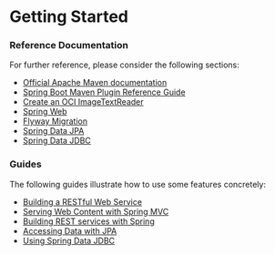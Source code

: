 # Getting Started

### Reference Documentation
For further reference, please consider the following sections:

* [Official Apache Maven documentation](https://maven.apache.org/guides/index.html)
* [Spring Boot Maven Plugin Reference Guide](https://docs.spring.io/spring-boot/docs/2.7.10-SNAPSHOT/maven-plugin/reference/html/)
* [Create an OCI ImageTextReader](https://docs.spring.io/spring-boot/docs/2.7.10-SNAPSHOT/maven-plugin/reference/html/#build-ImageTextReader)
* [Spring Web](https://docs.spring.io/spring-boot/docs/2.7.10-SNAPSHOT/reference/htmlsingle/#web)
* [Flyway Migration](https://docs.spring.io/spring-boot/docs/2.7.10-SNAPSHOT/reference/htmlsingle/#howto.data-initialization.migration-tool.flyway)
* [Spring Data JPA](https://docs.spring.io/spring-boot/docs/2.7.10-SNAPSHOT/reference/htmlsingle/#data.sql.jpa-and-spring-data)
* [Spring Data JDBC](https://docs.spring.io/spring-boot/docs/2.7.10-SNAPSHOT/reference/htmlsingle/#data.sql.jdbc)

### Guides
The following guides illustrate how to use some features concretely:

* [Building a RESTful Web Service](https://spring.io/guides/gs/rest-service/)
* [Serving Web Content with Spring MVC](https://spring.io/guides/gs/serving-web-content/)
* [Building REST services with Spring](https://spring.io/guides/tutorials/rest/)
* [Accessing Data with JPA](https://spring.io/guides/gs/accessing-data-jpa/)
* [Using Spring Data JDBC](https://github.com/spring-projects/spring-data-examples/tree/master/jdbc/basics)

